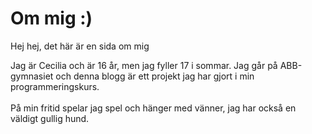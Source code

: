 <h1 class="text-3xl md:text-5xl lg:text-6xl mb-8 md:mb-10">Om mig :)</h1>

Hej hej, det här är en sida om mig

Jag är Cecilia och är 16 år, men jag fyller 17 i sommar. Jag går på ABB-gymnasiet och denna blogg är ett projekt jag har gjort i min programmeringskurs.  
<br>
På min fritid spelar jag spel och hänger med vänner, jag har också en väldigt gullig hund.